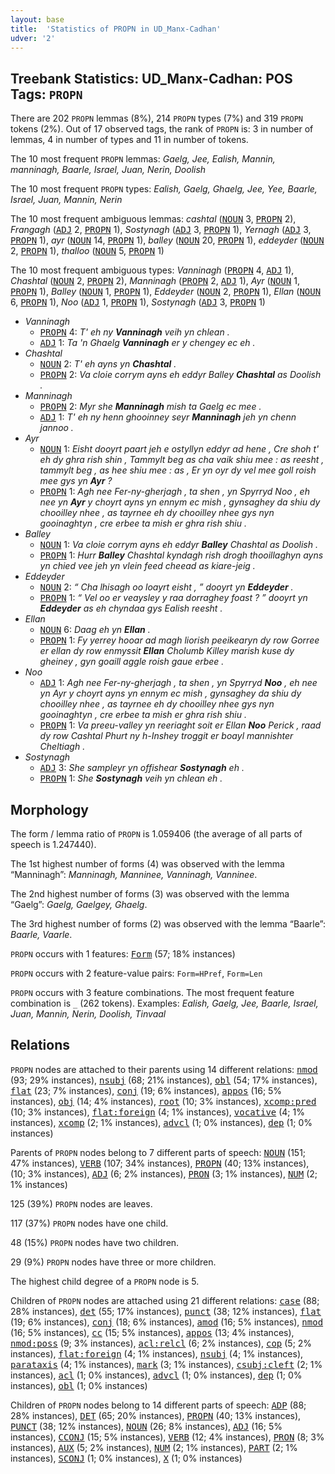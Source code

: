 ```yaml
---
layout: base
title:  'Statistics of PROPN in UD_Manx-Cadhan'
udver: '2'
---
```


## Treebank Statistics: UD_Manx-Cadhan: POS Tags: `PROPN`

There are 202 `PROPN` lemmas (8%), 214 `PROPN` types (7%) and 319 `PROPN` tokens (2%).
Out of 17 observed tags, the rank of `PROPN` is: 3 in number of lemmas, 4 in number of types and 11 in number of tokens.

The 10 most frequent `PROPN` lemmas: <em>Gaelg, Jee, Ealish, Mannin, manninagh, Baarle, Israel, Juan, Nerin, Doolish</em>

The 10 most frequent `PROPN` types:  <em>Ealish, Gaelg, Ghaelg, Jee, Yee, Baarle, Israel, Juan, Mannin, Nerin</em>

The 10 most frequent ambiguous lemmas: <em>cashtal</em> (<tt><a href="gv_cadhan-pos-NOUN.html">NOUN</a></tt> 3, <tt><a href="gv_cadhan-pos-PROPN.html">PROPN</a></tt> 2), <em>Frangagh</em> (<tt><a href="gv_cadhan-pos-ADJ.html">ADJ</a></tt> 2, <tt><a href="gv_cadhan-pos-PROPN.html">PROPN</a></tt> 1), <em>Sostynagh</em> (<tt><a href="gv_cadhan-pos-ADJ.html">ADJ</a></tt> 3, <tt><a href="gv_cadhan-pos-PROPN.html">PROPN</a></tt> 1), <em>Yernagh</em> (<tt><a href="gv_cadhan-pos-ADJ.html">ADJ</a></tt> 3, <tt><a href="gv_cadhan-pos-PROPN.html">PROPN</a></tt> 1), <em>ayr</em> (<tt><a href="gv_cadhan-pos-NOUN.html">NOUN</a></tt> 14, <tt><a href="gv_cadhan-pos-PROPN.html">PROPN</a></tt> 1), <em>balley</em> (<tt><a href="gv_cadhan-pos-NOUN.html">NOUN</a></tt> 20, <tt><a href="gv_cadhan-pos-PROPN.html">PROPN</a></tt> 1), <em>eddeyder</em> (<tt><a href="gv_cadhan-pos-NOUN.html">NOUN</a></tt> 2, <tt><a href="gv_cadhan-pos-PROPN.html">PROPN</a></tt> 1), <em>thalloo</em> (<tt><a href="gv_cadhan-pos-NOUN.html">NOUN</a></tt> 5, <tt><a href="gv_cadhan-pos-PROPN.html">PROPN</a></tt> 1)

The 10 most frequent ambiguous types:  <em>Vanninagh</em> (<tt><a href="gv_cadhan-pos-PROPN.html">PROPN</a></tt> 4, <tt><a href="gv_cadhan-pos-ADJ.html">ADJ</a></tt> 1), <em>Chashtal</em> (<tt><a href="gv_cadhan-pos-NOUN.html">NOUN</a></tt> 2, <tt><a href="gv_cadhan-pos-PROPN.html">PROPN</a></tt> 2), <em>Manninagh</em> (<tt><a href="gv_cadhan-pos-PROPN.html">PROPN</a></tt> 2, <tt><a href="gv_cadhan-pos-ADJ.html">ADJ</a></tt> 1), <em>Ayr</em> (<tt><a href="gv_cadhan-pos-NOUN.html">NOUN</a></tt> 1, <tt><a href="gv_cadhan-pos-PROPN.html">PROPN</a></tt> 1), <em>Balley</em> (<tt><a href="gv_cadhan-pos-NOUN.html">NOUN</a></tt> 1, <tt><a href="gv_cadhan-pos-PROPN.html">PROPN</a></tt> 1), <em>Eddeyder</em> (<tt><a href="gv_cadhan-pos-NOUN.html">NOUN</a></tt> 2, <tt><a href="gv_cadhan-pos-PROPN.html">PROPN</a></tt> 1), <em>Ellan</em> (<tt><a href="gv_cadhan-pos-NOUN.html">NOUN</a></tt> 6, <tt><a href="gv_cadhan-pos-PROPN.html">PROPN</a></tt> 1), <em>Noo</em> (<tt><a href="gv_cadhan-pos-ADJ.html">ADJ</a></tt> 1, <tt><a href="gv_cadhan-pos-PROPN.html">PROPN</a></tt> 1), <em>Sostynagh</em> (<tt><a href="gv_cadhan-pos-ADJ.html">ADJ</a></tt> 3, <tt><a href="gv_cadhan-pos-PROPN.html">PROPN</a></tt> 1)


* <em>Vanninagh</em>
  * <tt><a href="gv_cadhan-pos-PROPN.html">PROPN</a></tt> 4: <em>T' eh ny <b>Vanninagh</b> veih yn chlean .</em>
  * <tt><a href="gv_cadhan-pos-ADJ.html">ADJ</a></tt> 1: <em>Ta 'n Ghaelg <b>Vanninagh</b> er y chengey ec eh .</em>
* <em>Chashtal</em>
  * <tt><a href="gv_cadhan-pos-NOUN.html">NOUN</a></tt> 2: <em>T' eh ayns yn <b>Chashtal</b> .</em>
  * <tt><a href="gv_cadhan-pos-PROPN.html">PROPN</a></tt> 2: <em>Va cloie corrym ayns eh eddyr Balley <b>Chashtal</b> as Doolish .</em>
* <em>Manninagh</em>
  * <tt><a href="gv_cadhan-pos-PROPN.html">PROPN</a></tt> 2: <em>Myr she <b>Manninagh</b> mish ta Gaelg ec mee .</em>
  * <tt><a href="gv_cadhan-pos-ADJ.html">ADJ</a></tt> 1: <em>T' eh ny henn ghooinney seyr <b>Manninagh</b> jeh yn chenn jannoo .</em>
* <em>Ayr</em>
  * <tt><a href="gv_cadhan-pos-NOUN.html">NOUN</a></tt> 1: <em>Eisht dooyrt paart jeh e ostyllyn eddyr ad hene , Cre shoh t' eh dy ghra rish shin , Tammylt beg as cha vaik shiu mee : as reesht , tammylt beg , as hee shiu mee : as , Er yn oyr dy vel mee goll roish mee gys yn <b>Ayr</b> ?</em>
  * <tt><a href="gv_cadhan-pos-PROPN.html">PROPN</a></tt> 1: <em>Agh nee Fer-ny-gherjagh , ta shen , yn Spyrryd Noo , eh nee yn <b>Ayr</b> y choyrt ayns yn ennym ec mish , gynsaghey da shiu dy chooilley nhee , as tayrnee eh dy chooilley nhee gys nyn gooinaghtyn , cre erbee ta mish er ghra rish shiu .</em>
* <em>Balley</em>
  * <tt><a href="gv_cadhan-pos-NOUN.html">NOUN</a></tt> 1: <em>Va cloie corrym ayns eh eddyr <b>Balley</b> Chashtal as Doolish .</em>
  * <tt><a href="gv_cadhan-pos-PROPN.html">PROPN</a></tt> 1: <em>Hurr <b>Balley</b> Chashtal kyndagh rish drogh thooillaghyn ayns yn chied vee jeh yn vlein feed cheead as kiare-jeig .</em>
* <em>Eddeyder</em>
  * <tt><a href="gv_cadhan-pos-NOUN.html">NOUN</a></tt> 2: <em>“ Cha lhisagh oo loayrt eisht , ” dooyrt yn <b>Eddeyder</b> .</em>
  * <tt><a href="gv_cadhan-pos-PROPN.html">PROPN</a></tt> 1: <em>“ Vel oo er veaysley y raa dorraghey foast ? ” dooyrt yn <b>Eddeyder</b> as eh chyndaa gys Ealish reesht .</em>
* <em>Ellan</em>
  * <tt><a href="gv_cadhan-pos-NOUN.html">NOUN</a></tt> 6: <em>Daag eh yn <b>Ellan</b> .</em>
  * <tt><a href="gv_cadhan-pos-PROPN.html">PROPN</a></tt> 1: <em>Fy yerrey hooar ad magh liorish peeikearyn dy row Gorree er ellan dy row enmyssit <b>Ellan</b> Cholumb Killey marish kuse dy gheiney , gyn goaill aggle roish gaue erbee .</em>
* <em>Noo</em>
  * <tt><a href="gv_cadhan-pos-ADJ.html">ADJ</a></tt> 1: <em>Agh nee Fer-ny-gherjagh , ta shen , yn Spyrryd <b>Noo</b> , eh nee yn Ayr y choyrt ayns yn ennym ec mish , gynsaghey da shiu dy chooilley nhee , as tayrnee eh dy chooilley nhee gys nyn gooinaghtyn , cre erbee ta mish er ghra rish shiu .</em>
  * <tt><a href="gv_cadhan-pos-PROPN.html">PROPN</a></tt> 1: <em>Va preeu-valley yn reeriaght soit er Ellan <b>Noo</b> Perick , raad dy row Cashtal Phurt ny h-Inshey troggit er boayl mannishter Cheltiagh .</em>
* <em>Sostynagh</em>
  * <tt><a href="gv_cadhan-pos-ADJ.html">ADJ</a></tt> 3: <em>She sampleyr yn offishear <b>Sostynagh</b> eh .</em>
  * <tt><a href="gv_cadhan-pos-PROPN.html">PROPN</a></tt> 1: <em>She <b>Sostynagh</b> veih yn chlean eh .</em>

## Morphology

The form / lemma ratio of `PROPN` is 1.059406 (the average of all parts of speech is 1.247440).

The 1st highest number of forms (4) was observed with the lemma “Manninagh”: <em>Manninagh, Manninee, Vanninagh, Vanninee</em>.

The 2nd highest number of forms (3) was observed with the lemma “Gaelg”: <em>Gaelg, Gaelgey, Ghaelg</em>.

The 3rd highest number of forms (2) was observed with the lemma “Baarle”: <em>Baarle, Vaarle</em>.

`PROPN` occurs with 1 features: <tt><a href="gv_cadhan-feat-Form.html">Form</a></tt> (57; 18% instances)

`PROPN` occurs with 2 feature-value pairs: `Form=HPref`, `Form=Len`

`PROPN` occurs with 3 feature combinations.
The most frequent feature combination is `_` (262 tokens).
Examples: <em>Ealish, Gaelg, Jee, Baarle, Israel, Juan, Mannin, Nerin, Doolish, Tinvaal</em>


## Relations

`PROPN` nodes are attached to their parents using 14 different relations: <tt><a href="gv_cadhan-dep-nmod.html">nmod</a></tt> (93; 29% instances), <tt><a href="gv_cadhan-dep-nsubj.html">nsubj</a></tt> (68; 21% instances), <tt><a href="gv_cadhan-dep-obl.html">obl</a></tt> (54; 17% instances), <tt><a href="gv_cadhan-dep-flat.html">flat</a></tt> (23; 7% instances), <tt><a href="gv_cadhan-dep-conj.html">conj</a></tt> (19; 6% instances), <tt><a href="gv_cadhan-dep-appos.html">appos</a></tt> (16; 5% instances), <tt><a href="gv_cadhan-dep-obj.html">obj</a></tt> (14; 4% instances), <tt><a href="gv_cadhan-dep-root.html">root</a></tt> (10; 3% instances), <tt><a href="gv_cadhan-dep-xcomp-pred.html">xcomp:pred</a></tt> (10; 3% instances), <tt><a href="gv_cadhan-dep-flat-foreign.html">flat:foreign</a></tt> (4; 1% instances), <tt><a href="gv_cadhan-dep-vocative.html">vocative</a></tt> (4; 1% instances), <tt><a href="gv_cadhan-dep-xcomp.html">xcomp</a></tt> (2; 1% instances), <tt><a href="gv_cadhan-dep-advcl.html">advcl</a></tt> (1; 0% instances), <tt><a href="gv_cadhan-dep-dep.html">dep</a></tt> (1; 0% instances)

Parents of `PROPN` nodes belong to 7 different parts of speech: <tt><a href="gv_cadhan-pos-NOUN.html">NOUN</a></tt> (151; 47% instances), <tt><a href="gv_cadhan-pos-VERB.html">VERB</a></tt> (107; 34% instances), <tt><a href="gv_cadhan-pos-PROPN.html">PROPN</a></tt> (40; 13% instances),  (10; 3% instances), <tt><a href="gv_cadhan-pos-ADJ.html">ADJ</a></tt> (6; 2% instances), <tt><a href="gv_cadhan-pos-PRON.html">PRON</a></tt> (3; 1% instances), <tt><a href="gv_cadhan-pos-NUM.html">NUM</a></tt> (2; 1% instances)

125 (39%) `PROPN` nodes are leaves.

117 (37%) `PROPN` nodes have one child.

48 (15%) `PROPN` nodes have two children.

29 (9%) `PROPN` nodes have three or more children.

The highest child degree of a `PROPN` node is 5.

Children of `PROPN` nodes are attached using 21 different relations: <tt><a href="gv_cadhan-dep-case.html">case</a></tt> (88; 28% instances), <tt><a href="gv_cadhan-dep-det.html">det</a></tt> (55; 17% instances), <tt><a href="gv_cadhan-dep-punct.html">punct</a></tt> (38; 12% instances), <tt><a href="gv_cadhan-dep-flat.html">flat</a></tt> (19; 6% instances), <tt><a href="gv_cadhan-dep-conj.html">conj</a></tt> (18; 6% instances), <tt><a href="gv_cadhan-dep-amod.html">amod</a></tt> (16; 5% instances), <tt><a href="gv_cadhan-dep-nmod.html">nmod</a></tt> (16; 5% instances), <tt><a href="gv_cadhan-dep-cc.html">cc</a></tt> (15; 5% instances), <tt><a href="gv_cadhan-dep-appos.html">appos</a></tt> (13; 4% instances), <tt><a href="gv_cadhan-dep-nmod-poss.html">nmod:poss</a></tt> (9; 3% instances), <tt><a href="gv_cadhan-dep-acl-relcl.html">acl:relcl</a></tt> (6; 2% instances), <tt><a href="gv_cadhan-dep-cop.html">cop</a></tt> (5; 2% instances), <tt><a href="gv_cadhan-dep-flat-foreign.html">flat:foreign</a></tt> (4; 1% instances), <tt><a href="gv_cadhan-dep-nsubj.html">nsubj</a></tt> (4; 1% instances), <tt><a href="gv_cadhan-dep-parataxis.html">parataxis</a></tt> (4; 1% instances), <tt><a href="gv_cadhan-dep-mark.html">mark</a></tt> (3; 1% instances), <tt><a href="gv_cadhan-dep-csubj-cleft.html">csubj:cleft</a></tt> (2; 1% instances), <tt><a href="gv_cadhan-dep-acl.html">acl</a></tt> (1; 0% instances), <tt><a href="gv_cadhan-dep-advcl.html">advcl</a></tt> (1; 0% instances), <tt><a href="gv_cadhan-dep-dep.html">dep</a></tt> (1; 0% instances), <tt><a href="gv_cadhan-dep-obl.html">obl</a></tt> (1; 0% instances)

Children of `PROPN` nodes belong to 14 different parts of speech: <tt><a href="gv_cadhan-pos-ADP.html">ADP</a></tt> (88; 28% instances), <tt><a href="gv_cadhan-pos-DET.html">DET</a></tt> (65; 20% instances), <tt><a href="gv_cadhan-pos-PROPN.html">PROPN</a></tt> (40; 13% instances), <tt><a href="gv_cadhan-pos-PUNCT.html">PUNCT</a></tt> (38; 12% instances), <tt><a href="gv_cadhan-pos-NOUN.html">NOUN</a></tt> (26; 8% instances), <tt><a href="gv_cadhan-pos-ADJ.html">ADJ</a></tt> (16; 5% instances), <tt><a href="gv_cadhan-pos-CCONJ.html">CCONJ</a></tt> (15; 5% instances), <tt><a href="gv_cadhan-pos-VERB.html">VERB</a></tt> (12; 4% instances), <tt><a href="gv_cadhan-pos-PRON.html">PRON</a></tt> (8; 3% instances), <tt><a href="gv_cadhan-pos-AUX.html">AUX</a></tt> (5; 2% instances), <tt><a href="gv_cadhan-pos-NUM.html">NUM</a></tt> (2; 1% instances), <tt><a href="gv_cadhan-pos-PART.html">PART</a></tt> (2; 1% instances), <tt><a href="gv_cadhan-pos-SCONJ.html">SCONJ</a></tt> (1; 0% instances), <tt><a href="gv_cadhan-pos-X.html">X</a></tt> (1; 0% instances)

